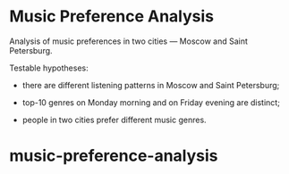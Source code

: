 # Music Preference Analysis
Analysis of music preferences in two cities — Moscow and Saint Petersburg.

Testable hypotheses:
* there are different listening patterns in Moscow and Saint Petersburg;

* top-10 genres on Monday morning and on Friday evening are distinct;

* people in two cities prefer different music genres.

# music-preference-analysis
